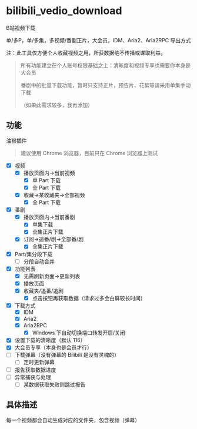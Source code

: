 # bilibili_vedio_download

B站视频下载

单/多P，单/多集，多视频/番剧正片，大会员，IDM、Aria2、Aria2RPC 导出方式

注：此工具仅方便个人收藏视频之用，所获数据绝不传播或谋取利益。

> 所有功能建立在个人账号权限基础之上：清晰度和视频专享也需要你本身是大会员
>
> 番剧中的批量下载功能，暂时只支持正片，预告片、花絮等请采用单集手动下载
>
> （如果此需求较多，我再添加）

## 功能

油猴插件

> 建议使用 Chrome 浏览器，目前只在 Chrome 浏览器上测试

- [x] 视频
  - [x] 播放页面内->当前视频
    - [x] 单 Part 下载
    - [x] 全 Part 下载
  - [x] 收藏->某收藏夹->全部视频
    - [x] 全 Part 下载
- [x] 番剧
  - [x] 播放页面内->当前番剧
    - [x] 单集下载
    - [x] 全集正片下载
  - [x] 订阅->追番/剧->全部番/剧
    - [x] 全集正片下载
- [x] Part/集分段下载
  - [ ] 分段自动合并
- [x] 功能列表
  - [x] 无需刷新页面->更新列表
  - [x] 播放页面
  - [x] 收藏夹/追番/追剧
    - [x] 点击按钮再获取数据（请求过多会白屏较长时间）
- [x] 下载方式
  - [x] IDM
  - [x] Aria2
  - [x] Aria2RPC
    - [x] Windows 下自动切换端口转发开启/关闭
- [x] 设置下载的清晰度（默认 116）
- [x] 大会员专享（本身也是会员才行）
- [ ] 下载弹幕（没有弹幕的 Bilibili 是没有灵魂的）
  - [ ] 定时更新弹幕
- [ ] 报告获取数据进度
- [ ] 异常捕获与处理
  - [ ] 某数据获取失败则跳过报告

## 具体描述

每一个视频都会自动生成对应的文件夹，包含视频（弹幕）
